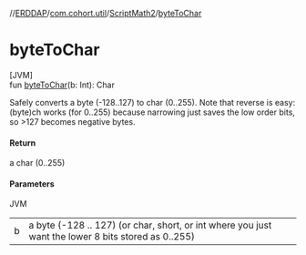 //[ERDDAP](../../../index.md)/[com.cohort.util](../index.md)/[ScriptMath2](index.md)/[byteToChar](byte-to-char.md)

# byteToChar

[JVM]\
fun [byteToChar](byte-to-char.md)(b: Int): Char

Safely converts a byte (-128..127) to char (0..255). Note that reverse is easy: (byte)ch works (for 0..255) because narrowing just saves the low order bits, so &gt;127 becomes negative bytes.

#### Return

a char (0..255)

#### Parameters

JVM

| | |
|---|---|
| b | a byte (-128 .. 127) (or char, short, or int where you just want the lower 8 bits stored as 0..255) |